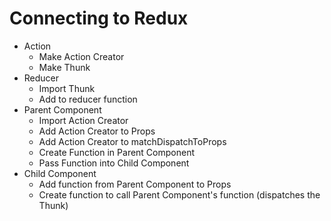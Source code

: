 # Connecting to Redux

- Action
  - Make Action Creator
  - Make Thunk
- Reducer
  - Import Thunk
  - Add to reducer function
- Parent Component
  - Import Action Creator
  - Add Action Creator to Props
  - Add Action Creator to matchDispatchToProps
  - Create Function in Parent Component
  - Pass Function into Child Component
- Child Component
  - Add function from Parent Component to Props
  - Create function to call Parent Component's function (dispatches the Thunk)
